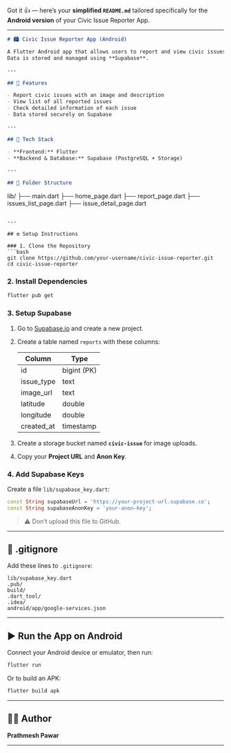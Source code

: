 Got it 👍 — here’s your **simplified `README.md`** tailored specifically for the **Android version** of your Civic Issue Reporter App.

---

```markdown
# 🏙️ Civic Issue Reporter App (Android)

A Flutter Android app that allows users to report and view civic issues like garbage, potholes, and streetlight failures.  
Data is stored and managed using **Supabase**.

---

## 🚀 Features

- Report civic issues with an image and description  
- View list of all reported issues  
- Check detailed information of each issue  
- Data stored securely on Supabase  

---

## 🧩 Tech Stack

- **Frontend:** Flutter  
- **Backend & Database:** Supabase (PostgreSQL + Storage)  

---

## 📁 Folder Structure

```

lib/
├── main.dart
├── home_page.dart
├── report_page.dart
├── issues_list_page.dart
├── issue_detail_page.dart

````

---

## ⚙️ Setup Instructions

### 1. Clone the Repository
```bash
git clone https://github.com/your-username/civic-issue-reporter.git
cd civic-issue-reporter
````

### 2. Install Dependencies

```bash
flutter pub get
```

### 3. Setup Supabase

1. Go to [Supabase.io](https://supabase.io) and create a new project.

2. Create a table named `reports` with these columns:

   | Column     | Type        |
   | ---------- | ----------- |
   | id         | bigint (PK) |
   | issue_type | text        |
   | image_url  | text        |
   | latitude   | double      |
   | longitude  | double      |
   | created_at | timestamp   |

3. Create a storage bucket named **`civic-issue`** for image uploads.

4. Copy your **Project URL** and **Anon Key**.

### 4. Add Supabase Keys

Create a file `lib/supabase_key.dart`:

```dart
const String supabaseUrl = 'https://your-project-url.supabase.co';
const String supabaseAnonKey = 'your-anon-key';
```

> ⚠️ Don’t upload this file to GitHub.

---

## 🧹 .gitignore

Add these lines to `.gitignore`:

```
lib/supabase_key.dart
.pub/
build/
.dart_tool/
.idea/
android/app/google-services.json
```

---

## ▶️ Run the App on Android

Connect your Android device or emulator, then run:

```bash
flutter run
```

Or to build an APK:

```bash
flutter build apk
```

---

## 🧑‍💻 Author

**Prathmesh Pawar**

---



